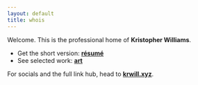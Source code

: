 ```yaml
---
layout: default
title: whois
---
```


Welcome. This is the professional home of **Kristopher Williams**.

- Get the short version: **[résumé](/resume)**  
- See selected work: **[art](/art)**

For socials and the full link hub, head to **[krwill.xyz](https://krwill.xyz)**.
